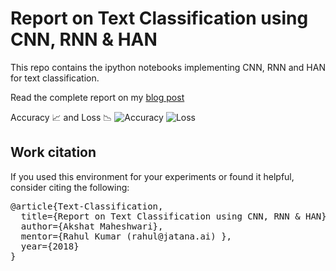 # Report on Text Classification using CNN, RNN & HAN
This repo contains the ipython notebooks implementing CNN, RNN and HAN for text classification.

Read the complete report on my [blog post](https://medium.com/jatana/report-on-text-classification-using-cnn-rnn-han-f0e887214d5f)

Accuracy 📈 and Loss 📉
![Accuracy](https://cdn-images-1.medium.com/max/1200/1*PksLGd953Rk1T2cXmJmMRw.png "Accuracy Plot")
![Loss](https://cdn-images-1.medium.com/max/1200/1*PksLGd953Rk1T2cXmJmMRw.png "Loss Plot")


## Work citation

If you used this environment for your experiments or found it helpful, consider citing the following:
<pre>
@article{Text-Classification,
  title={Report on Text Classification using CNN, RNN & HAN},
  author={Akshat Maheshwari},
  mentor={Rahul Kumar (rahul@jatana.ai) },
  year={2018}
}
</pre>
